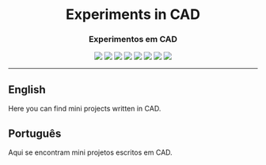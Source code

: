 <div align="center">

<h1>Experiments in CAD</h1>
<h3>Experimentos em CAD</h3>

![](https://img.shields.io/github/license/felipenlunkes/learning-CAD.svg)
![](https://img.shields.io/github/stars/felipenlunkes/learning-CAD.svg)
![](https://img.shields.io/github/issues/felipenlunkes/learning-CAD.svg)
![](https://img.shields.io/github/issues-closed/felipenlunkes/learning-CAD.svg)
![](https://img.shields.io/github/issues-pr/felipenlunkes/learning-CAD.svg)
![](https://img.shields.io/github/issues-pr-closed/felipenlunkes/learning-CAD.svg)
![](https://img.shields.io/github/downloads/felipenlunkes/learning-CAD/total.svg)
![](https://img.shields.io/github/release/felipenlunkes/learning-CAD.svg)

</div>

<hr>

## English

<div align="justify">

Here you can find mini projects written in CAD.

</div>

## Português

<div align="justify">

Aqui se encontram mini projetos escritos em CAD.

</div>

